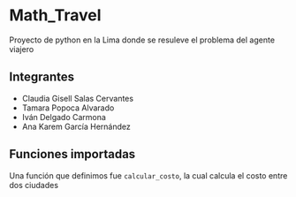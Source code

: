 # Math_Travel
Proyecto de python en la Lima donde se resuleve el problema del agente viajero
##

## Integrantes 
- Claudia Gisell Salas Cervantes 
- Tamara Popoca Alvarado
- Iván Delgado Carmona
- Ana Karem García Hernández

## Funciones importadas
Una función que definimos fue `calcular_costo`, la cual calcula el costo entre dos ciudades
